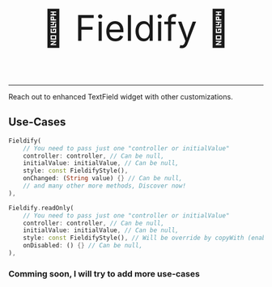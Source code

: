 <p align="center" style="font-size: 5em;">
🚀 Fieldify 🚀
</p>

---

Reach out to enhanced TextField widget with other customizations.

## Use-Cases

```dart
Fieldify(
    // You need to pass just one "controller or initialValue"
    controller: controller, // Can be null,
    initialValue: initialValue, // Can be null,
    style: const FieldifyStyle(),
    onChanged: (String value) {} // Can be null,
    // and many other more methods, Discover now!
),
```
```dart
Fieldify.readOnly(
    // You need to pass just one "controller or initialValue"
    controller: controller, // Can be null,
    initialValue: initialValue, // Can be null,
    style: const FieldifyStyle(), // Will be override by copyWith (enabled:false, readOnly: true),
    onDisabled: () {} // Can be null,
),
```

### Comming soon, I will try to add more use-cases